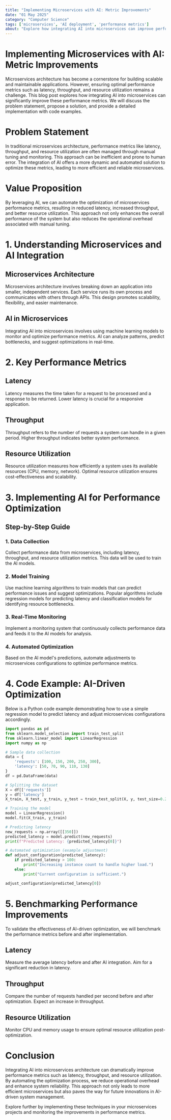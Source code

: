 ```yaml
---
title: "Implementing Microservices with AI: Metric Improvements"
date: "01 May 2025"
category: "Computer Science"
tags: ['microservices', 'AI deployment', 'performance metrics']
about: "Explore how integrating AI into microservices can improve performance metrics like latency, throughput, and resource utilization."
---
```


# Implementing Microservices with AI: Metric Improvements

Microservices architecture has become a cornerstone for building scalable and maintainable applications. However, ensuring optimal performance metrics such as latency, throughput, and resource utilization remains a challenge. This blog post explores how integrating AI into microservices can significantly improve these performance metrics. We will discuss the problem statement, propose a solution, and provide a detailed implementation with code examples.

# Problem Statement

In traditional microservices architecture, performance metrics like latency, throughput, and resource utilization are often managed through manual tuning and monitoring. This approach can be inefficient and prone to human error. The integration of AI offers a more dynamic and automated solution to optimize these metrics, leading to more efficient and reliable microservices.

# Value Proposition

By leveraging AI, we can automate the optimization of microservices performance metrics, resulting in reduced latency, increased throughput, and better resource utilization. This approach not only enhances the overall performance of the system but also reduces the operational overhead associated with manual tuning.

# 1. Understanding Microservices and AI Integration

## Microservices Architecture

Microservices architecture involves breaking down an application into smaller, independent services. Each service runs its own process and communicates with others through APIs. This design promotes scalability, flexibility, and easier maintenance.

## AI in Microservices

Integrating AI into microservices involves using machine learning models to monitor and optimize performance metrics. AI can analyze patterns, predict bottlenecks, and suggest optimizations in real-time.

# 2. Key Performance Metrics

## Latency

Latency measures the time taken for a request to be processed and a response to be returned. Lower latency is crucial for a responsive application.

## Throughput

Throughput refers to the number of requests a system can handle in a given period. Higher throughput indicates better system performance.

## Resource Utilization

Resource utilization measures how efficiently a system uses its available resources (CPU, memory, network). Optimal resource utilization ensures cost-effectiveness and scalability.

# 3. Implementing AI for Performance Optimization

## Step-by-Step Guide

### 1. Data Collection

Collect performance data from microservices, including latency, throughput, and resource utilization metrics. This data will be used to train the AI models.

### 2. Model Training

Use machine learning algorithms to train models that can predict performance issues and suggest optimizations. Popular algorithms include regression models for predicting latency and classification models for identifying resource bottlenecks.

### 3. Real-Time Monitoring

Implement a monitoring system that continuously collects performance data and feeds it to the AI models for analysis.

### 4. Automated Optimization

Based on the AI model's predictions, automate adjustments to microservices configurations to optimize performance metrics.

# 4. Code Example: AI-Driven Optimization

Below is a Python code example demonstrating how to use a simple regression model to predict latency and adjust microservices configurations accordingly.

```python
import pandas as pd
from sklearn.model_selection import train_test_split
from sklearn.linear_model import LinearRegression
import numpy as np

# Sample data collection
data = {
    'requests': [100, 150, 200, 250, 300],
    'latency': [50, 70, 90, 110, 130]
}
df = pd.DataFrame(data)

# Splitting the dataset
X = df[['requests']]
y = df['latency']
X_train, X_test, y_train, y_test = train_test_split(X, y, test_size=0.2, random_state=42)

# Training the model
model = LinearRegression()
model.fit(X_train, y_train)

# Predicting latency
new_requests = np.array([[350]])
predicted_latency = model.predict(new_requests)
print(f"Predicted Latency: {predicted_latency[0]}")

# Automated optimization (example adjustment)
def adjust_configuration(predicted_latency):
    if predicted_latency > 100:
        print("Increasing instance count to handle higher load.")
    else:
        print("Current configuration is sufficient.")

adjust_configuration(predicted_latency[0])
```

# 5. Benchmarking Performance Improvements

To validate the effectiveness of AI-driven optimization, we will benchmark the performance metrics before and after implementation.

## Latency

Measure the average latency before and after AI integration. Aim for a significant reduction in latency.

## Throughput

Compare the number of requests handled per second before and after optimization. Expect an increase in throughput.

## Resource Utilization

Monitor CPU and memory usage to ensure optimal resource utilization post-optimization.

# Conclusion

Integrating AI into microservices architecture can dramatically improve performance metrics such as latency, throughput, and resource utilization. By automating the optimization process, we reduce operational overhead and enhance system reliability. This approach not only leads to more efficient microservices but also paves the way for future innovations in AI-driven system management.

Explore further by implementing these techniques in your microservices projects and monitoring the improvements in performance metrics.